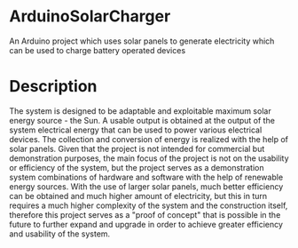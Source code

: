 # ArduinoSolarCharger
An Arduino project which uses solar panels to generate electricity which can be used to charge battery operated devices
# Description
The system is designed to be adaptable and exploitable
maximum solar energy source - the Sun. A usable output is obtained at the output of the system
electrical energy that can be used to power various electrical devices.
The collection and conversion of energy is realized with the help of solar panels. Given that
the project is not intended for commercial but demonstration purposes, the main focus of the project is not on the usability or efficiency of the system, but the project serves as a demonstration system
combinations of hardware and software with the help of renewable energy sources.
With the use of larger solar panels, much better efficiency can be obtained and much higher
amount of electricity, but this in turn requires a much higher complexity of the system
and the construction itself, therefore this project serves as a "proof of concept" that is possible
in the future to further expand and upgrade in order to achieve greater efficiency and usability of the system.
